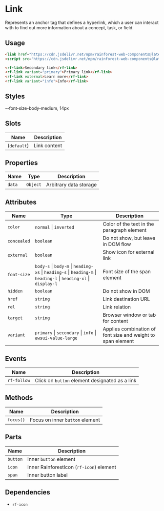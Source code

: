# Link

Represents an anchor tag that defines a hyperlink, which a user can interact with to find out more information about a concept, task, or field.

## Usage

``` html
<link href="https://cdn.jsdelivr.net/npm/rainforest-web-components@latest/rainforest.css" rel="stylesheet">
<script src="https://cdn.jsdelivr.net/npm/rainforest-web-components@latest/controls/link.js" type="module"></script>
```

``` html
<rf-link>Secondary link</rf-link>
<rf-link variant="primary">Primary link</rf-link>
<rf-link external>Learn more</rf-link>
<rf-link variant="info">Info</rf-link>    
```

## Styles

--font-size-body-medium, 14px

## Slots

| Name | Description |
| --- | --- |
| (`default`) | Link content |

## Properties

| Name | Type | Description |
| --- | --- | --- |
| `data` | `Object` | Arbitrary data storage |

## Attributes

| Name | Type | Description |
| --- | --- | --- |
| `color` | `normal` \| `inverted` | Color of the text in the paragraph element |
| `concealed` | `boolean` | Do not show, but leave in DOM flow |      
| `external` | `boolean` | Show icon for external link |
| `font-size` | `body-s` \| `body-m` \| `heading-xs` \| `heading-s` \| `heading-m` \| `heading-l` \| `heading-xl` \| `display-l` | Font size of the span element |
| `hidden` | `boolean` | Do not show in DOM |      
| `href` | `string` | Link destination URL |      
| `rel` | `string` | Link relation |
| `target` | `string` | Browser window or tab for content |
| `variant` | `primary` \| `secondary` \| `info` \| `awsui-value-large` | Applies combination of font size and weight to span element |

## Events

| Name | Description |
| --- | --- |
| `rf-follow` | Click on `button` element designated as a link |

## Methods

| Name | Description |
| --- | --- |
| `focus()` | Focus on inner `button` element |

## Parts

| Name | Description |
| --- | --- |
| `button` | Inner `button` element |
| `icon` | Inner RainforestIcon (`rf-icon`) element |
| `span` | Inner button label |

## Dependencies

- `rf-icon`
